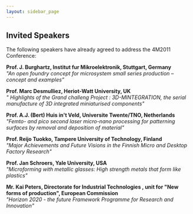 ```yaml
---
layout: sidebar_page
---
```


## Invited Speakers

The following speakers have already agreed to address the 4M2011 Conference:  
  
**Prof. J. Burghartz,  Institut fur Mikroelektronik, Stuttgart, Germany**  
*"An open foundry concept for microsystem small series production – concept and examples”*  
    
**Prof. Marc Desmulliez, Heriot-Watt University, UK**  
*" Highlights of the Grand challeng Project : 3D-MINTEGRATION, the serial manufacture of 3D integrated miniaturised components"*  
  
**Prof. A.J. (Bert) Huis in't Veld, Universite Twente/TNO, Netherlands**  
*"Femto- and pico second laser micro-nano processing for patterning surfaces by removal and deposition of material"*  
   
**Prof. Reijo Tuokko, Tampere University of Technology, Finland**  
*"Major Achievements and Future Visions in the Finnish Micro and Desktop Factory Research"*  

**Prof. Jan Schroers, Yale University, USA**  
*"Microforming with metallic glasses: High strength metals that form like plastics"* 

**Mr. Kai Peters, Directorate for Industrial Technologies , unit for "New forms of production", European Commission**  
*"Horizon 2020 - the future Framework Programme for Research and Innovation"*  
   
 